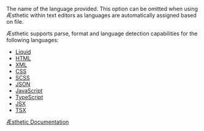 The name of the language provided. This option can be omitted when using Æsthetic within text editors as languages are automatically assigned based on file.

Æsthetic supports parse, format and language detection capabilities for the following languages:

- [Liquid](https://shopify.github.io/liquid/)
- [HTML](https://en.wikipedia.org/wiki/HTML)
- [XML](https://developer.mozilla.org/en-US/docs/Web/XML/XML_introduction)
- [CSS](https://en.wikipedia.org/wiki/CSS)
- [SCSS](https://sass-lang.com)
- [JSON](https://en.wikipedia.org/wiki/JSON)
- [JavaScript](https://developer.mozilla.org/en-US/docs/Web/JavaScript/Language_overview)
- [TypeScript](https://www.typescriptlang.org/)
- [JSX](https://facebook.github.io/jsx/)
- [TSX](https://www.typescriptlang.org/docs/handbook/jsx.html)


[Æsthetic Documentation](https://aesthetic.js.org/rules/global/language/)

